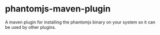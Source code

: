 phantomjs-maven-plugin
======================

A maven plugin for installing the phantomjs binary on your system so it can be used by other plugins.
